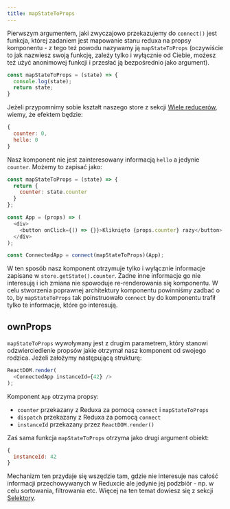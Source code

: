```yaml
---
title: mapStateToProps
---
```


Pierwszym argumentem, jaki zwyczajowo przekazujemy do `connect()` jest funkcja, której zadaniem jest mapowanie stanu reduxa na propsy komponentu - z tego też powodu nazywamy ją `mapStateToProps` (oczywiście to jak nazwiesz swoją funkcję, zależy tylko i wyłącznie od Ciebie, możesz też użyć anonimowej funkcji i przesłać ją bezpośrednio jako argument).

```js
const mapStateToProps = (state) => {
  console.log(state);
  return state;
}
```

Jeżeli przypomnimy sobie kształt naszego store z sekcji [Wiele reducerów](redux/intro/wiele-reducerow.md), wiemy, że efektem będzie:

```js
{
  counter: 0,
  hello: 0
}
```

Nasz komponent nie jest zainteresowany informacją `hello` a jedynie `counter`. Możemy to zapisać jako:

```js
const mapStateToProps = (state) => {
  return {
    counter: state.counter
  }
};

const App = (props) => (
  <div>
    <button onClick={() => {}}>Kliknięto {props.counter} razy</button>
  </div>
);

const ConnectedApp = connect(mapStateToProps)(App);
```

W ten sposób nasz komponent otrzymuje tylko i wyłącznie informacje zapisane w `store.getState().counter`. Żadne inne informacje go nie interesują i ich zmiana nie spowoduje re-renderowania się komponentu. W celu stworzenia poprawnej architektury komponentu powinniśmy zadbać o to, by `mapStateToProps` tak poinstruowało `connect` by do komponentu trafił tylko te informacje, które go interesują.

## ownProps

`mapStateToProps` wywoływany jest z drugim parametrem, który stanowi odzwierciedlenie propsów jakie otrzymał nasz komponent od swojego rodzica. Jeżeli założymy następującą strukturę:

```js
ReactDOM.render(
  <ConnectedApp instanceId={42} />
);
```

Komponent `App` otrzyma propsy:

- `counter` przekazany z Reduxa za pomocą `connect` i `mapStateToProps`
- `dispatch` przekazany z Reduxa za pomocą `connect` 
- `instanceId` przekazany przez `ReactDOM.render()`

Zaś sama funkcja `mapStateToProps` otrzyma jako drugi argument obiekt:

```js
{
  instanceId: 42
}
```

Mechanizm ten przydaje się wszędzie tam, gdzie nie interesuje nas całość informacji przechowywanych w Reduxcie ale jedynie jej podzbiór - np. w celu sortowania, filtrowania etc. Więcej na ten temat dowiesz się z sekcji [Selektory](redux/extra/selektory.md).